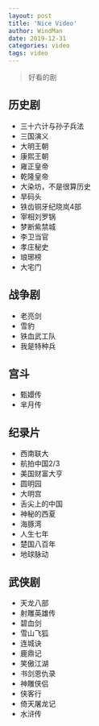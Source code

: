 ```yaml
---
layout: post
title: 'Nice Video'
author: WindMan
date: 2019-12-31
categories: video
tags: video 
---
```

> 好看的剧

## 历史剧
+ 三十六计与孙子兵法
+ 三国演义
+ 大明王朝
+ 康熙王朝
+ 雍正皇帝
+ 乾隆皇帝
+ 大染坊，不是很算历史
+ 旱码头
+ 铁齿铜牙纪晓岚4部
+ 宰相刘罗锅
+ 梦断紫禁城
+ 李卫当官
+ 孝庄秘史
+ 琅琊榜
+ 大宅门

## 战争剧
+ 老亮剑
+ 雪豹
+ 铁血武工队
+ 我是特种兵

## 宫斗
+ 甄嬛传
+ 芈月传

## 纪录片
+ 西南联大
+ 航拍中国2/3
+ 美国财富大亨
+ 圆明园
+ 大明宫
+ 舌尖上的中国
+ 神秘的西夏
+ 海豚湾
+ 人生七年
+ 楚国八百年
+ 地球脉动

## 武侠剧
+ 天龙八部
+  射雕英雄传
+ 碧血剑
+ 雪山飞狐
+ 连城诀
+ 鹿鼎记
+ 笑傲江湖
+ 书剑恩仇录
+ 神雕侠侣
+ 侠客行
+ 倚天屠龙记
+ 水浒传